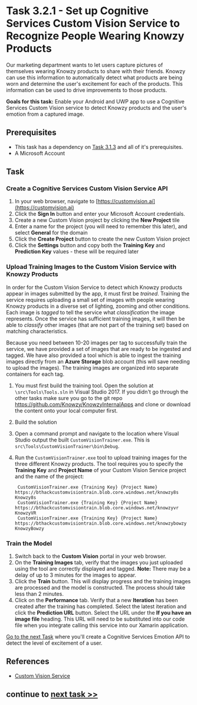 # Task 3.2.1 - Set up Cognitive Services Custom Vision Service to Recognize People Wearing Knowzy Products

Our marketing department wants to let users capture pictures of themselves wearing Knowzy products to share with their friends. Knowzy can use this information to automatically detect what products are being worn and determine the user's excitement for each of the products. This information can be used to drive improvements to those products.

**Goals for this task:** Enable your Android and UWP app to use a Cognitive Services Custom Vision service to detect Knowzy products and the user's emotion from a captured image.

## Prerequisites

* This task has a dependency on [Task 3.1.3](313_InkCanvas.md) and all of it's prerequisites.
* A Microsoft Account

## Task

### Create a Cognitive Services **Custom Vision Service** API

1. In your web browser, navigate to [https://customvision.ai](https://customvision.ai)
2. Click the **Sign In** button and enter your Microsoft Account credentials.
3. Create a new Custom Vision project by clicking the **New Project** tile
4. Enter a name for the project (you will need to remember this later), and select **General** for the domain
5. Click the **Create Project** button to create the new Custom Vision project
6. Click the **Settings** button and copy both the **Training Key** and **Prediction Key** values - these will be required later

### Upload Training Images to the Custom Vision Service with Knowzy Products ###

In order for the Custom Vision Service to detect which Knowzy products appear in images submitted by the app, it must first be *trained*. Training the service requires uploading a small set of images with people wearing Knowzy products in a diverse set of lighting, zooming and other conditions. Each image is *tagged* to tell the service what *classification* the image represents. Once the service has sufficient training images, it will then be able to *classify* other images (that are not part of the training set) based on matching characteristics.

Because you need between 10-20 images per tag to successfully train the service, we have provided a set of images that are ready to be ingested and tagged. We have also provided a tool which is able to ingest the training images directly from an **Azure Storage** blob account (this will save needing to upload the images). The training images are organized into separate containers for each tag.

1. You must first build the training tool. Open the solution at `\src\Tools\Tools.sln` in Visual Studio 2017. If you didn't go through the other tasks make sure you go to the git repo https://github.com/Knowzy/KnowzyInternalApps and clone or download the content onto your local computer first.
2. Build the solution
3. Open a command prompt and navigate to the location where Visual Studio output the built `CustomVisionTrainer.exe`. This is `src\Tools\CustomVisionTrainer\bin\Debug`.
4. Run the `CustomVisionTrainer.exe` tool to upload training images for the three different Knowzy products. The tool requires you to specify the **Training Key** and **Project Name** of your Custom Vision Service project and the name of the project:

		CustomVisionTrainer.exe {Training Key} {Project Name} https://bthackcustomvisiontrain.blob.core.windows.net/knowzy8s Knowzy8s
		CustomVisionTrainer.exe {Training Key} {Project Name} https://bthackcustomvisiontrain.blob.core.windows.net/knowzyvr KnowzyVR
		CustomVisionTrainer.exe {Training Key} {Project Name} https://bthackcustomvisiontrain.blob.core.windows.net/knowzybowzy KnowzyBowzy

### Train the Model

1. Switch back to the **Custom Vision** portal in your web browser.
2. On the **Training Images** tab, verify that the images you just uploaded using the tool are correctly displayed and tagged. **Note:** There may be a delay of up to 3 minutes for the images to appear.
3. Click the **Train** button. This will display progress and the training images are processed and the model is constructed. The process should take less than 2 minutes.
4. Click on the **Performance** tab. Verify that a new **Iteration** has been created after the training has completed. Select the latest iteration and click the **Prediction URL** button. Select the URL under the **If you have an image file** heading. This URL will need to be substituted into our code file when you integrate calling this service into our Xamarin application.

[Go to the next Task](322_EmotionAPI.md) where you'll create a Cognitive Services Emotion API to detect the level of excitement of a user.

## References

* [Custom Vision Service](https://azure.microsoft.com/en-us/services/cognitive-services/custom-vision-service/)


## continue to [next task >> ](322_EmotionAPI.md)
